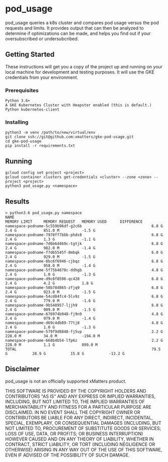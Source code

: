 # pod_usage

pod_usage queries a k8s cluster and compares pod usage versus the pod requests and limits. It provides output that can then be analyzed to determine if optimizations can be made, and helps you find out if your oversubscribed or undersubcribed.

## Getting Started

These instructions will get you a copy of the project up and running on your local machine for development and testing purposes. It will use the GKE credentials from your environment.

### Prerequisites

```
Python 3.6+
A GKE Kubernetes Cluster with Heapster enabled (this is default.)
Python kubernetes-client
```

### Installing

```
python3 -m venv /path/to/new/virtual/env
git clone ssh://git@github.com:xmatters/gke-pod-usage.git
cd gke-pod-usage
pip install -r requirements.txt
```

## Running

```
gcloud config set project <project>
gcloud container clusters get-credentials <cluster> --zone <zone> --project <project>
python3 pod_usage.py <namespace>
```

## Results
```
> python3.6 pod_usage.py namespace
NAME                                                             MEMORY LIMIT     MEMORY REQUEST   MEMORY USED      DIFFERENCE
namespace-podname-5c559b96df-g2c6b                               6.8 G            2.4 G            851.0 M          -1.5 G
namespace-podname-7978ff7bbb-phds8                               6.8 G            2.4 G            1.3 G            -1.1 G
namespace-podname-7d6b6d4b9c-tgtjk                               6.8 G            2.4 G            982.0 M          -1.4 G
namespace-podname-f7d65545f-8mbqk                                6.8 G            2.4 G            929.0 M          -1.5 G
namespace-podname-8bc6f6946-cjbqz                                6.8 G            2.4 G            958.0 M          -1.4 G
namespace-podname-5f75b4878c-ddhgb                               4.8 G            2.4 G            1.0 G            -1.3 G
namespace-podname-d9c8f8596-qc428                                6.8 G            2.4 G            4.2 G            1.8 G
namespace-podname-58b78d865-zfjq9                                6.8 G            2.4 G            923.0 M          -1.5 G
namespace-podname-54cd84fc4-5lv9z                                6.8 G            2.4 G            779.0 M          -1.6 G
namespace-podname-9b548957-ljjh9                                 6.8 G            2.4 G            909.0 M          -1.5 G
namespace-podname-676974b948-fj9n9                               4.8 G            2.4 G            979.0 M          -1.4 G
namespace-podname-d69c4db89-77tj8                                4.8 G            2.4 G            1.0 G            -1.3 G
namespace-podname-579f9d8848-fj5vp                               2.2 G            228.0 M          34.0 M           -194.0 M
namespace-podname-668b4b54-lfp6z                                 2.2 G            228.0 M          1.1 G            899.0 M
TOTAL                                                            79.5 G           28.9 G           15.8 G           -13.2 G

```

## Disclaimer
pod_usage is not an officially supported xMatters product.

THIS SOFTWARE IS PROVIDED BY THE COPYRIGHT HOLDERS AND CONTRIBUTORS "AS IS" AND ANY EXPRESS OR IMPLIED WARRANTIES, INCLUDING, BUT NOT LIMITED TO, THE IMPLIED WARRANTIES OF MERCHANTABILITY AND FITNESS FOR A PARTICULAR PURPOSE ARE DISCLAIMED. IN NO EVENT SHALL THE COPYRIGHT OWNER OR CONTRIBUTORS BE LIABLE FOR ANY DIRECT, INDIRECT, INCIDENTAL, SPECIAL, EXEMPLARY, OR CONSEQUENTIAL DAMAGES (INCLUDING, BUT NOT LIMITED TO, PROCUREMENT OF SUBSTITUTE GOODS OR SERVICES; LOSS OF USE, DATA, OR PROFITS; OR BUSINESS INTERRUPTION) HOWEVER CAUSED AND ON ANY THEORY OF LIABILITY, WHETHER IN CONTRACT, STRICT LIABILITY, OR TORT (INCLUDING NEGLIGENCE OR OTHERWISE) ARISING IN ANY WAY OUT OF THE USE OF THIS SOFTWARE, EVEN IF ADVISED OF THE POSSIBILITY OF SUCH DAMAGE.